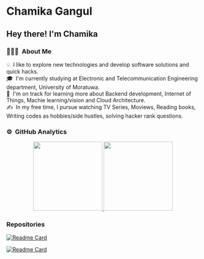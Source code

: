 # Chamika Gangul

<h2>Hey there! I'm Chamika</h2>

### 👨🏻‍💻 &nbsp;About Me
 
💡 &nbsp;I like to explore new technologies and develop software solutions and quick hacks.\
🎓 &nbsp;I'm currently studying at Electronic and Telecommunication Engineering department, University of Moratuwa.\
🌱 &nbsp;I'm on track for learning more about Backend development,  Internet of Things, Machie learning/vision and Cloud Architecture.\
✍️ &nbsp;In my free time, I pursue watching TV Series, Moviews, Reading books, Writing codes as hobbies/side hustles, solving hacker rank questions. 


### ⚙️ &nbsp;GitHub Analytics

<p align="center">
<a href="https://github.com/chamikagangul">
  <img height="180em" src="https://github-readme-stats-eight-theta.vercel.app/api?username=chamikagangul&show_icons=true&theme=tokyonight&include_all_commits=true&count_private=true"/>
  <img height="180em" src="https://github-readme-stats-eight-theta.vercel.app/api/top-langs/?username=chamikagangul&layout=compact&langs_count=10&theme=tokyonight"/>



</a>
</p>



###  Repositories
<a href="https://github.com/chamikagangul">
<p align="center">

[![Readme Card](https://github-readme-stats.vercel.app/api/pin/?username=chamikagangul&repo=Data-Structures-and-Algorithms)](https://github.com/chamikagangul/Data-Structures-and-Algorithms)

[![Readme Card](https://github-readme-stats.vercel.app/api/pin/?username=chamikagangul&repo=code_compression)](https://github.com/chamikagangul/code_compression)

</a>
</p>

